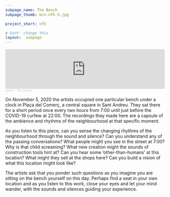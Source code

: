 ```yaml
---
subpage_name: The Bench
subpage_thumb: bcn-nfh-5.jpg

project_short: nfh

# Dont' change this
layout:  subpage
---
```


<iframe width="100%" height="125" scrolling="no" frameborder="no" allow="autoplay" src="https://w.soundcloud.com/player/?url=https%3A//api.soundcloud.com/tracks/1141138648&color=%23ff5500&auto_play=true&hide_related=true&show_comments=true&show_user=true&show_reposts=false&show_teaser=false"></iframe><div style="font-size: 10px; color: #cccccc;line-break: anywhere;word-break: normal;overflow: hidden;white-space: nowrap;text-overflow: ellipsis; font-family: Interstate,Lucida Grande,Lucida Sans Unicode,Lucida Sans,Garuda,Verdana,Tahoma,sans-serif;font-weight: 100;"><a href="https://soundcloud.com/cerkut" title="cerkut" target="_blank" style="color: #cccccc; text-decoration: none;">cerkut</a> · <a href="https://soundcloud.com/cerkut/the-bench" title="The Bench" target="_blank" style="color: #cccccc; text-decoration: none;">The Bench</a></div>

On November 5, 2020 the artists occupied one particular bench under a clock in Plaça del Comerç, a central square in Sant Andreu. They sat there for a short period once every two hours from 7:00 until just before the COVID-19 curfew at 22:00. The recordings they made here are a capsule of the ambience and rhythms of the neighbourhood at that specific moment.

As you listen to this piece, can you sense the changing rhythms of the neighbourhood through the sound and silence? Can you understand any of the passing conversations? What people might you see in the street at 7:00? Why is that child screaming? What new creation might the sounds of construction tools hint at? Can you hear some ‘other-than-humans’ at this location? What might they sell at the shops here? Can you build a vision of what this location might look like?

The artists ask that you ponder such questions as you imagine you are sitting on the bench yourself on this day. Perhaps find a seat in your own location and as you listen to this work, close your eyes and let your mind wander, with the sounds and silences guiding your experience.
